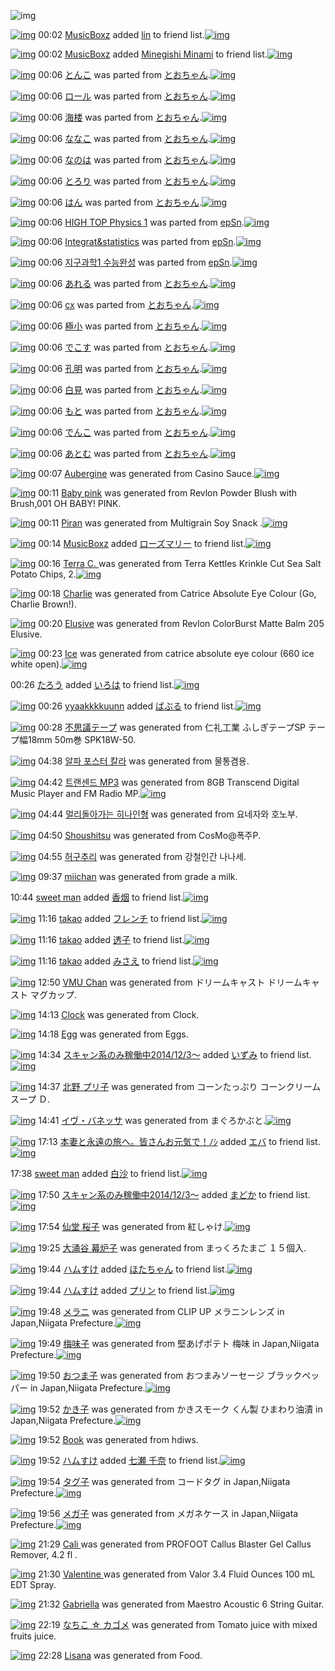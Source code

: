![img](http://gdrive-cdn.herokuapp.com/537b65a5bc09f0000721dda7/512px-barcode.png)

[![img](http://www.deviantsart.com/1d650qa.jpeg)](http://www.barcodekanojo.com/user/499874/MusicBoxz) 00:02 [MusicBoxz](http://www.barcodekanojo.com/user/499874/MusicBoxz) added [lin](http://www.barcodekanojo.com/kanojo/2835576/lin) to friend list.[![img](http://www.deviantsart.com/167gbmd.png)](http://www.barcodekanojo.com/kanojo/2835576/lin)

[![img](http://www.deviantsart.com/1d650qa.jpeg)](http://www.barcodekanojo.com/user/499874/MusicBoxz) 00:02 [MusicBoxz](http://www.barcodekanojo.com/user/499874/MusicBoxz) added [Minegishi Minami](http://www.barcodekanojo.com/kanojo/202183/Minegishi%20Minami) to friend list.[![img](http://www.deviantsart.com/fru4h1.png)](http://www.barcodekanojo.com/kanojo/202183/Minegishi%20Minami)

[![img](http://www.deviantsart.com/1ll4t2n.png)](http://www.barcodekanojo.com/kanojo/2500589/%E3%81%A8%E3%82%93%E3%81%93) 00:06 [とんこ](http://www.barcodekanojo.com/kanojo/2500589/%E3%81%A8%E3%82%93%E3%81%93) was parted from [とおちゃん](http://www.barcodekanojo.com/kanojo/2500589/%E3%81%A8%E3%82%93%E3%81%93).[![img](http://www.deviantsart.com/1rkj0cl.jpeg)](http://www.barcodekanojo.com/user/11892/%E3%81%A8%E3%81%8A%E3%81%A1%E3%82%83%E3%82%93)

[![img](http://www.deviantsart.com/3lqv9nt.png)](http://www.barcodekanojo.com/kanojo/2799274/%E3%83%AD%E3%83%BC%E3%83%AB) 00:06 [ロール](http://www.barcodekanojo.com/kanojo/2799274/%E3%83%AD%E3%83%BC%E3%83%AB) was parted from [とおちゃん](http://www.barcodekanojo.com/kanojo/2799274/%E3%83%AD%E3%83%BC%E3%83%AB).[![img](http://www.deviantsart.com/1rkj0cl.jpeg)](http://www.barcodekanojo.com/user/11892/%E3%81%A8%E3%81%8A%E3%81%A1%E3%82%83%E3%82%93)

[![img](http://www.deviantsart.com/btveav.png)](http://www.barcodekanojo.com/kanojo/2796929/%E6%B5%B7%E6%A5%BC) 00:06 [海楼](http://www.barcodekanojo.com/kanojo/2796929/%E6%B5%B7%E6%A5%BC) was parted from [とおちゃん](http://www.barcodekanojo.com/kanojo/2796929/%E6%B5%B7%E6%A5%BC).[![img](http://www.deviantsart.com/1rkj0cl.jpeg)](http://www.barcodekanojo.com/user/11892/%E3%81%A8%E3%81%8A%E3%81%A1%E3%82%83%E3%82%93)

[![img](http://www.deviantsart.com/1poihn4.png)](http://www.barcodekanojo.com/kanojo/2779613/%E3%81%AA%E3%81%AA%E3%81%93) 00:06 [ななこ](http://www.barcodekanojo.com/kanojo/2779613/%E3%81%AA%E3%81%AA%E3%81%93) was parted from [とおちゃん](http://www.barcodekanojo.com/kanojo/2779613/%E3%81%AA%E3%81%AA%E3%81%93).[![img](http://www.deviantsart.com/1rkj0cl.jpeg)](http://www.barcodekanojo.com/user/11892/%E3%81%A8%E3%81%8A%E3%81%A1%E3%82%83%E3%82%93)

[![img](http://www.deviantsart.com/14edtm6.png)](http://www.barcodekanojo.com/kanojo/2799272/%E3%81%AA%E3%81%AE%E3%81%AF) 00:06 [なのは](http://www.barcodekanojo.com/kanojo/2799272/%E3%81%AA%E3%81%AE%E3%81%AF) was parted from [とおちゃん](http://www.barcodekanojo.com/kanojo/2799272/%E3%81%AA%E3%81%AE%E3%81%AF).[![img](http://www.deviantsart.com/1rkj0cl.jpeg)](http://www.barcodekanojo.com/user/11892/%E3%81%A8%E3%81%8A%E3%81%A1%E3%82%83%E3%82%93)

[![img](http://www.deviantsart.com/356h14s.png)](http://www.barcodekanojo.com/kanojo/2797281/%E3%81%A8%E3%82%8D%E3%82%8A) 00:06 [とろり](http://www.barcodekanojo.com/kanojo/2797281/%E3%81%A8%E3%82%8D%E3%82%8A) was parted from [とおちゃん](http://www.barcodekanojo.com/kanojo/2797281/%E3%81%A8%E3%82%8D%E3%82%8A).[![img](http://www.deviantsart.com/1rkj0cl.jpeg)](http://www.barcodekanojo.com/user/11892/%E3%81%A8%E3%81%8A%E3%81%A1%E3%82%83%E3%82%93)

[![img](http://www.deviantsart.com/1fk11c7.png)](http://www.barcodekanojo.com/kanojo/2796926/%E3%81%AF%E3%82%93) 00:06 [はん](http://www.barcodekanojo.com/kanojo/2796926/%E3%81%AF%E3%82%93) was parted from [とおちゃん](http://www.barcodekanojo.com/kanojo/2796926/%E3%81%AF%E3%82%93).[![img](http://www.deviantsart.com/1rkj0cl.jpeg)](http://www.barcodekanojo.com/user/11892/%E3%81%A8%E3%81%8A%E3%81%A1%E3%82%83%E3%82%93)

[![img](http://www.deviantsart.com/2m5gdfl.png)](http://www.barcodekanojo.com/kanojo/2959531/HIGH%20TOP%20Physics%201) 00:06 [HIGH TOP Physics 1](http://www.barcodekanojo.com/kanojo/2959531/HIGH%20TOP%20Physics%201) was parted from [epSn](http://www.barcodekanojo.com/kanojo/2959531/HIGH%20TOP%20Physics%201).[![img](http://www.deviantsart.com/8uavvb.jpeg)](http://www.barcodekanojo.com/user/20375/epSn)

[![img](http://www.deviantsart.com/2l8954.png)](http://www.barcodekanojo.com/kanojo/3008020/Integrat%26statistics) 00:06 [Integrat&amp;statistics](http://www.barcodekanojo.com/kanojo/3008020/Integrat%26statistics) was parted from [epSn](http://www.barcodekanojo.com/kanojo/3008020/Integrat%26statistics).[![img](http://www.deviantsart.com/8uavvb.jpeg)](http://www.barcodekanojo.com/user/20375/epSn)

[![img](http://www.deviantsart.com/3715r7h.png)](http://www.barcodekanojo.com/kanojo/3020184/%EC%A7%80%EA%B5%AC%EA%B3%BC%ED%95%991%20%EC%88%98%EB%8A%A5%EC%99%84%EC%84%B1) 00:06 [지구과학1 수능완성](http://www.barcodekanojo.com/kanojo/3020184/%EC%A7%80%EA%B5%AC%EA%B3%BC%ED%95%991%20%EC%88%98%EB%8A%A5%EC%99%84%EC%84%B1) was parted from [epSn](http://www.barcodekanojo.com/kanojo/3020184/%EC%A7%80%EA%B5%AC%EA%B3%BC%ED%95%991%20%EC%88%98%EB%8A%A5%EC%99%84%EC%84%B1).[![img](http://www.deviantsart.com/8uavvb.jpeg)](http://www.barcodekanojo.com/user/20375/epSn)

[![img](http://www.deviantsart.com/19h5g8d.png)](http://www.barcodekanojo.com/kanojo/2498135/%E3%81%82%E3%82%8C%E3%82%8B) 00:06 [あれる](http://www.barcodekanojo.com/kanojo/2498135/%E3%81%82%E3%82%8C%E3%82%8B) was parted from [とおちゃん](http://www.barcodekanojo.com/kanojo/2498135/%E3%81%82%E3%82%8C%E3%82%8B).[![img](http://www.deviantsart.com/1rkj0cl.jpeg)](http://www.barcodekanojo.com/user/11892/%E3%81%A8%E3%81%8A%E3%81%A1%E3%82%83%E3%82%93)

[![img](http://www.deviantsart.com/3q01q29.png)](http://www.barcodekanojo.com/kanojo/2439684/cx) 00:06 [cx](http://www.barcodekanojo.com/kanojo/2439684/cx) was parted from [とおちゃん](http://www.barcodekanojo.com/kanojo/2439684/cx).[![img](http://www.deviantsart.com/1rkj0cl.jpeg)](http://www.barcodekanojo.com/user/11892/%E3%81%A8%E3%81%8A%E3%81%A1%E3%82%83%E3%82%93)

[![img](http://www.deviantsart.com/2mugaqf.png)](http://www.barcodekanojo.com/kanojo/2764818/%E6%A5%B5%E5%B0%8F) 00:06 [極小](http://www.barcodekanojo.com/kanojo/2764818/%E6%A5%B5%E5%B0%8F) was parted from [とおちゃん](http://www.barcodekanojo.com/kanojo/2764818/%E6%A5%B5%E5%B0%8F).[![img](http://www.deviantsart.com/1rkj0cl.jpeg)](http://www.barcodekanojo.com/user/11892/%E3%81%A8%E3%81%8A%E3%81%A1%E3%82%83%E3%82%93)

[![img](http://www.deviantsart.com/r3q4cb.png)](http://www.barcodekanojo.com/kanojo/2765199/%E3%81%A7%E3%81%93%E3%81%99) 00:06 [でこす](http://www.barcodekanojo.com/kanojo/2765199/%E3%81%A7%E3%81%93%E3%81%99) was parted from [とおちゃん](http://www.barcodekanojo.com/kanojo/2765199/%E3%81%A7%E3%81%93%E3%81%99).[![img](http://www.deviantsart.com/1rkj0cl.jpeg)](http://www.barcodekanojo.com/user/11892/%E3%81%A8%E3%81%8A%E3%81%A1%E3%82%83%E3%82%93)

[![img](http://www.deviantsart.com/11qtp31.png)](http://www.barcodekanojo.com/kanojo/2766639/%E5%AD%94%E6%98%8E) 00:06 [孔明](http://www.barcodekanojo.com/kanojo/2766639/%E5%AD%94%E6%98%8E) was parted from [とおちゃん](http://www.barcodekanojo.com/kanojo/2766639/%E5%AD%94%E6%98%8E).[![img](http://www.deviantsart.com/1rkj0cl.jpeg)](http://www.barcodekanojo.com/user/11892/%E3%81%A8%E3%81%8A%E3%81%A1%E3%82%83%E3%82%93)

[![img](http://www.deviantsart.com/7f9ch2.png)](http://www.barcodekanojo.com/kanojo/2751111/%E7%99%BD%E8%A6%8B) 00:06 [白見](http://www.barcodekanojo.com/kanojo/2751111/%E7%99%BD%E8%A6%8B) was parted from [とおちゃん](http://www.barcodekanojo.com/kanojo/2751111/%E7%99%BD%E8%A6%8B).[![img](http://www.deviantsart.com/1rkj0cl.jpeg)](http://www.barcodekanojo.com/user/11892/%E3%81%A8%E3%81%8A%E3%81%A1%E3%82%83%E3%82%93)

[![img](http://www.deviantsart.com/1ipudr2.png)](http://www.barcodekanojo.com/kanojo/2743346/%E3%82%82%E3%81%A8) 00:06 [もと](http://www.barcodekanojo.com/kanojo/2743346/%E3%82%82%E3%81%A8) was parted from [とおちゃん](http://www.barcodekanojo.com/kanojo/2743346/%E3%82%82%E3%81%A8).[![img](http://www.deviantsart.com/1rkj0cl.jpeg)](http://www.barcodekanojo.com/user/11892/%E3%81%A8%E3%81%8A%E3%81%A1%E3%82%83%E3%82%93)

[![img](http://www.deviantsart.com/1glgs3k.png)](http://www.barcodekanojo.com/kanojo/2741829/%E3%81%A7%E3%82%93%E3%81%93) 00:06 [でんこ](http://www.barcodekanojo.com/kanojo/2741829/%E3%81%A7%E3%82%93%E3%81%93) was parted from [とおちゃん](http://www.barcodekanojo.com/kanojo/2741829/%E3%81%A7%E3%82%93%E3%81%93).[![img](http://www.deviantsart.com/1rkj0cl.jpeg)](http://www.barcodekanojo.com/user/11892/%E3%81%A8%E3%81%8A%E3%81%A1%E3%82%83%E3%82%93)

[![img](http://www.deviantsart.com/g0dm8f.png)](http://www.barcodekanojo.com/kanojo/2741746/%E3%81%82%E3%81%A8%E3%82%80) 00:06 [あとむ](http://www.barcodekanojo.com/kanojo/2741746/%E3%81%82%E3%81%A8%E3%82%80) was parted from [とおちゃん](http://www.barcodekanojo.com/kanojo/2741746/%E3%81%82%E3%81%A8%E3%82%80).[![img](http://www.deviantsart.com/1rkj0cl.jpeg)](http://www.barcodekanojo.com/user/11892/%E3%81%A8%E3%81%8A%E3%81%A1%E3%82%83%E3%82%93)

[![img](http://www.deviantsart.com/3it8j4v.png)](http://www.barcodekanojo.com/kanojo/3192091/Aubergine) 00:07 [Aubergine](http://www.barcodekanojo.com/kanojo/3192091/Aubergine) was generated from Casino Sauce.[![img](http://www.deviantsart.com/137pti5.jpeg)](http://www.barcodekanojo.com/product_images/barcode/6016817/1422198381/50x50xCasino,P20Sauce.jpg,qw=88,ah=88.pagespeed.ic.V3OEiPvExO.jpg)

[![img](http://www.deviantsart.com/37kk5is.png)](http://www.barcodekanojo.com/kanojo/3192092/Baby%20pink) 00:11 [Baby pink](http://www.barcodekanojo.com/kanojo/3192092/Baby%20pink) was generated from Revlon Powder Blush with Brush,001 OH BABY! PINK.

[![img](http://www.deviantsart.com/2ohiim7.png)](http://www.barcodekanojo.com/kanojo/3192093/Piran) 00:11 [Piran](http://www.barcodekanojo.com/kanojo/3192093/Piran) was generated from Multigrain Soy Snack .[![img](http://www.deviantsart.com/3ebob66.jpeg)](http://www.barcodekanojo.com/product_images/barcode/6016819/1422198653/Multigrain%20Soy%20Snack%20.jpg)

[![img](http://www.deviantsart.com/1d650qa.jpeg)](http://www.barcodekanojo.com/user/499874/MusicBoxz) 00:14 [MusicBoxz](http://www.barcodekanojo.com/user/499874/MusicBoxz) added [ローズマリー](http://www.barcodekanojo.com/kanojo/2071712/%E3%83%AD%E3%83%BC%E3%82%BA%E3%83%9E%E3%83%AA%E3%83%BC) to friend list.[![img](http://www.deviantsart.com/11nv6hj.png)](http://www.barcodekanojo.com/kanojo/2071712/%E3%83%AD%E3%83%BC%E3%82%BA%E3%83%9E%E3%83%AA%E3%83%BC)

[![img](http://www.deviantsart.com/3eppbnn.png)](http://www.barcodekanojo.com/kanojo/3192094/Terra%20C.%20) 00:16 [Terra C. ](http://www.barcodekanojo.com/kanojo/3192094/Terra%20C.%20) was generated from Terra Kettles Krinkle Cut Sea Salt Potato Chips, 2.[![img](http://www.deviantsart.com/248tt5o.jpeg)](http://www.barcodekanojo.com/product_images/barcode/6016821/1422198936/Terra%20Kettles%20Krinkle%20Cut%20Sea%20Salt%20Potato%20Chips%2C%202.jpg)

[![img](http://www.deviantsart.com/un8khd.png)](http://www.barcodekanojo.com/kanojo/3192095/Charlie) 00:18 [Charlie](http://www.barcodekanojo.com/kanojo/3192095/Charlie) was generated from Catrice Absolute Eye Colour (Go, Charlie Brown!).

[![img](http://www.deviantsart.com/irgvph.png)](http://www.barcodekanojo.com/kanojo/3192096/Elusive) 00:20 [Elusive](http://www.barcodekanojo.com/kanojo/3192096/Elusive) was generated from Revlon ColorBurst Matte Balm 205 Elusive.

[![img](http://www.deviantsart.com/2ekbt18.png)](http://www.barcodekanojo.com/kanojo/3192097/Ice) 00:23 [Ice](http://www.barcodekanojo.com/kanojo/3192097/Ice) was generated from catrice absolute eye colour (660 ice white open).[![img](http://www.deviantsart.com/38bjubl.jpeg)](http://www.barcodekanojo.com/product_images/barcode/6016824/1422199349/catrice%20absolute%20eye%20colour%20%28660%20ice%20white%20open%29.jpg)

00:26 [たろう](http://www.barcodekanojo.com/user/497268/%E3%81%9F%E3%82%8D%E3%81%86) added [いろは](http://www.barcodekanojo.com/kanojo/1324102/%E3%81%84%E3%82%8D%E3%81%AF) to friend list.[![img](http://www.deviantsart.com/3ismmoe.png)](http://www.barcodekanojo.com/kanojo/1324102/%E3%81%84%E3%82%8D%E3%81%AF)

[![img](http://www.deviantsart.com/17j0vbf.jpeg)](http://www.barcodekanojo.com/user/290314/yyaakkkkuunn) 00:26 [yyaakkkkuunn](http://www.barcodekanojo.com/user/290314/yyaakkkkuunn) added [ばぶる](http://www.barcodekanojo.com/kanojo/2644802/%E3%81%B0%E3%81%B6%E3%82%8B) to friend list.[![img](http://www.deviantsart.com/2jjojpi.png)](http://www.barcodekanojo.com/kanojo/2644802/%E3%81%B0%E3%81%B6%E3%82%8B)

[![img](http://www.deviantsart.com/boe00.png)](http://www.barcodekanojo.com/kanojo/3192098/%E4%B8%8D%E6%80%9D%E8%AD%B0%E3%83%86%E3%83%BC%E3%83%97) 00:28 [不思議テープ](http://www.barcodekanojo.com/kanojo/3192098/%E4%B8%8D%E6%80%9D%E8%AD%B0%E3%83%86%E3%83%BC%E3%83%97) was generated from 仁礼工業 ふしぎテープSP テープ幅18mm 50m巻 SPK18W-50.

[![img](http://www.deviantsart.com/21g3cjg.png)](http://www.barcodekanojo.com/kanojo/3192099/%EC%95%8C%ED%8C%8C%20%ED%8F%AC%EC%8A%A4%ED%84%B0%20%EC%B9%BC%EB%9D%BC) 04:38 [알파 포스터 칼라](http://www.barcodekanojo.com/kanojo/3192099/%EC%95%8C%ED%8C%8C%20%ED%8F%AC%EC%8A%A4%ED%84%B0%20%EC%B9%BC%EB%9D%BC) was generated from 물통겸용.

[![img](http://www.deviantsart.com/1u4h10d.png)](http://www.barcodekanojo.com/kanojo/3192100/%ED%8A%B8%EB%9E%9C%EC%84%BC%EB%93%9C%20MP3) 04:42 [트랜센드 MP3](http://www.barcodekanojo.com/kanojo/3192100/%ED%8A%B8%EB%9E%9C%EC%84%BC%EB%93%9C%20MP3) was generated from 8GB Transcend Digital Music Player and FM Radio MP.[![img](http://www.deviantsart.com/2bb5m3v.jpeg)](http://www.barcodekanojo.com/product_images/barcode/6016829/1422214876/8GB%20Transcend%20Digital%20Music%20Player%20and%20FM%20Radio%20MP.jpg)

[![img](http://www.deviantsart.com/3fu7aod.png)](http://www.barcodekanojo.com/kanojo/3192101/%EB%A9%80%EB%A6%AC%EB%8F%8C%EC%95%84%EA%B0%80%EB%8A%94%20%ED%9E%88%EB%82%98%EC%9D%B8%ED%98%95) 04:44 [멀리돌아가는 히나인형](http://www.barcodekanojo.com/kanojo/3192101/%EB%A9%80%EB%A6%AC%EB%8F%8C%EC%95%84%EA%B0%80%EB%8A%94%20%ED%9E%88%EB%82%98%EC%9D%B8%ED%98%95) was generated from 요네자와 호노부.

[![img](http://www.deviantsart.com/roae0b.png)](http://www.barcodekanojo.com/kanojo/3192102/Shoushitsu) 04:50 [Shoushitsu](http://www.barcodekanojo.com/kanojo/3192102/Shoushitsu) was generated from CosMo@폭주P.

[![img](http://www.deviantsart.com/jvv65f.png)](http://www.barcodekanojo.com/kanojo/3192103/%ED%97%88%EA%B5%AC%EC%B6%94%EB%A6%AC) 04:55 [허구추리](http://www.barcodekanojo.com/kanojo/3192103/%ED%97%88%EA%B5%AC%EC%B6%94%EB%A6%AC) was generated from 강철인간 나나세.

[![img](http://www.deviantsart.com/3tgs5fu.png)](http://www.barcodekanojo.com/kanojo/3192104/miichan) 09:37 [miichan](http://www.barcodekanojo.com/kanojo/3192104/miichan) was generated from grade a milk.

10:44 [sweet man](http://www.barcodekanojo.com/user/499880/sweet%20man) added [香烟](http://www.barcodekanojo.com/kanojo/3150941/%E9%A6%99%E7%83%9F) to friend list.[![img](http://www.deviantsart.com/1r4ui17.png)](http://www.barcodekanojo.com/kanojo/3150941/%E9%A6%99%E7%83%9F)

[![img](http://www.deviantsart.com/310vkjf.jpeg)](http://www.barcodekanojo.com/user/356613/takao) 11:16 [takao](http://www.barcodekanojo.com/user/356613/takao) added [フレンチ](http://www.barcodekanojo.com/kanojo/2856712/%E3%83%95%E3%83%AC%E3%83%B3%E3%83%81) to friend list.[![img](http://www.deviantsart.com/3618bpr.png)](http://www.barcodekanojo.com/kanojo/2856712/%E3%83%95%E3%83%AC%E3%83%B3%E3%83%81)

[![img](http://www.deviantsart.com/310vkjf.jpeg)](http://www.barcodekanojo.com/user/356613/takao) 11:16 [takao](http://www.barcodekanojo.com/user/356613/takao) added [透子](http://www.barcodekanojo.com/kanojo/2574350/%E9%80%8F%E5%AD%90) to friend list.[![img](http://www.deviantsart.com/1oq936d.png)](http://www.barcodekanojo.com/kanojo/2574350/%E9%80%8F%E5%AD%90)

[![img](http://www.deviantsart.com/310vkjf.jpeg)](http://www.barcodekanojo.com/user/356613/takao) 11:16 [takao](http://www.barcodekanojo.com/user/356613/takao) added [みさえ](http://www.barcodekanojo.com/kanojo/3105927/%E3%81%BF%E3%81%95%E3%81%88) to friend list.[![img](http://www.deviantsart.com/dijkkb.png)](http://www.barcodekanojo.com/kanojo/3105927/%E3%81%BF%E3%81%95%E3%81%88)

[![img](http://www.deviantsart.com/2a6stc6.png)](http://www.barcodekanojo.com/kanojo/3192105/VMU%20Chan) 12:50 [VMU Chan](http://www.barcodekanojo.com/kanojo/3192105/VMU%20Chan) was generated from ドリームキャスト ドリームキャスト マグカップ.

[![img](http://www.deviantsart.com/9g9mfi.png)](http://www.barcodekanojo.com/kanojo/3192106/Clock) 14:13 [Clock](http://www.barcodekanojo.com/kanojo/3192106/Clock) was generated from Clock.

[![img](http://www.deviantsart.com/2rgp4jm.png)](http://www.barcodekanojo.com/kanojo/3192107/Egg) 14:18 [Egg](http://www.barcodekanojo.com/kanojo/3192107/Egg) was generated from Eggs.

[![img](http://www.deviantsart.com/99ugn1.jpeg)](http://www.barcodekanojo.com/user/6029/%E3%82%B9%E3%82%AD%E3%83%A3%E3%83%B3%E7%B3%BB%E3%81%AE%E3%81%BF%E7%A8%BC%E5%83%8D%E4%B8%AD2014%2F12%2F3%EF%BD%9E) 14:34 [スキャン系のみ稼働中2014/12/3～](http://www.barcodekanojo.com/user/6029/%E3%82%B9%E3%82%AD%E3%83%A3%E3%83%B3%E7%B3%BB%E3%81%AE%E3%81%BF%E7%A8%BC%E5%83%8D%E4%B8%AD2014%2F12%2F3%EF%BD%9E) added [いずみ](http://www.barcodekanojo.com/kanojo/317511/%E3%81%84%E3%81%9A%E3%81%BF) to friend list.[![img](http://www.deviantsart.com/o93hip.png)](http://www.barcodekanojo.com/kanojo/317511/%E3%81%84%E3%81%9A%E3%81%BF)

[![img](http://www.deviantsart.com/34ve37e.png)](http://www.barcodekanojo.com/kanojo/3192108/%E5%8C%97%E9%87%8E%20%E3%83%97%E3%83%AA%E5%AD%90) 14:37 [北野 プリ子](http://www.barcodekanojo.com/kanojo/3192108/%E5%8C%97%E9%87%8E%20%E3%83%97%E3%83%AA%E5%AD%90) was generated from コーンたっぷり コーンクリームスープ Ｄ.

[![img](http://www.deviantsart.com/26kvto2.png)](http://www.barcodekanojo.com/kanojo/3192109/%E3%82%A4%E3%83%B4%E3%83%BB%E3%83%90%E3%83%8D%E3%83%83%E3%82%B5) 14:41 [イヴ・バネッサ](http://www.barcodekanojo.com/kanojo/3192109/%E3%82%A4%E3%83%B4%E3%83%BB%E3%83%90%E3%83%8D%E3%83%83%E3%82%B5) was generated from まぐろかぶと.[![img](http://www.deviantsart.com/2s4ma0i.jpeg)](http://www.barcodekanojo.com/product_images/barcode/6016843/1422250823/50x50x,PE3,P81,PBE,PE3,P81,P90,PE3,P82,P8D,PE3,P81,P8B,PE3,P81,PB6,PE3,P81,PA8.jpg,qw=88,ah=88.pagespeed.ic.kAQpqdrVgx.jpg)

[![img](http://www.deviantsart.com/3iqtnae.jpeg)](http://www.barcodekanojo.com/user/315249/%E6%9C%AC%E5%A6%BB%E3%81%A8%E6%B0%B8%E9%81%A0%E3%81%AE%E6%97%85%E3%81%B8%E3%80%82%E7%9A%86%E3%81%95%E3%82%93%E3%81%8A%E5%85%83%E6%B0%97%E3%81%A7%EF%BC%81%EF%BE%89%EF%BD%BC) 17:13 [本妻と永遠の旅へ。皆さんお元気で！ﾉｼ](http://www.barcodekanojo.com/user/315249/%E6%9C%AC%E5%A6%BB%E3%81%A8%E6%B0%B8%E9%81%A0%E3%81%AE%E6%97%85%E3%81%B8%E3%80%82%E7%9A%86%E3%81%95%E3%82%93%E3%81%8A%E5%85%83%E6%B0%97%E3%81%A7%EF%BC%81%EF%BE%89%EF%BD%BC) added [エバ](http://www.barcodekanojo.com/kanojo/78620/%E3%82%A8%E3%83%90) to friend list.[![img](http://www.deviantsart.com/1j86h4b.png)](http://www.barcodekanojo.com/kanojo/78620/%E3%82%A8%E3%83%90)

17:38 [sweet man](http://www.barcodekanojo.com/user/499880/sweet%20man) added [白沙](http://www.barcodekanojo.com/kanojo/2608989/%E7%99%BD%E6%B2%99) to friend list.[![img](http://www.deviantsart.com/18stfpo.png)](http://www.barcodekanojo.com/kanojo/2608989/%E7%99%BD%E6%B2%99)

[![img](http://www.deviantsart.com/99ugn1.jpeg)](http://www.barcodekanojo.com/user/6029/%E3%82%B9%E3%82%AD%E3%83%A3%E3%83%B3%E7%B3%BB%E3%81%AE%E3%81%BF%E7%A8%BC%E5%83%8D%E4%B8%AD2014%2F12%2F3%EF%BD%9E) 17:50 [スキャン系のみ稼働中2014/12/3～](http://www.barcodekanojo.com/user/6029/%E3%82%B9%E3%82%AD%E3%83%A3%E3%83%B3%E7%B3%BB%E3%81%AE%E3%81%BF%E7%A8%BC%E5%83%8D%E4%B8%AD2014%2F12%2F3%EF%BD%9E) added [まどか](http://www.barcodekanojo.com/kanojo/2375562/%E3%81%BE%E3%81%A9%E3%81%8B) to friend list.[![img](http://www.deviantsart.com/3v1epor.png)](http://www.barcodekanojo.com/kanojo/2375562/%E3%81%BE%E3%81%A9%E3%81%8B)

[![img](http://www.deviantsart.com/2h22t7c.png)](http://www.barcodekanojo.com/kanojo/3192110/%E4%BB%99%E5%A0%82%20%E6%A1%9C%E5%AD%90) 17:54 [仙堂 桜子](http://www.barcodekanojo.com/kanojo/3192110/%E4%BB%99%E5%A0%82%20%E6%A1%9C%E5%AD%90) was generated from 紅しゃけ.[![img](http://www.deviantsart.com/1tqnsu8.jpeg)](http://www.barcodekanojo.com/product_images/barcode/6016847/1422262391/%E7%B4%85%E3%81%97%E3%82%83%E3%81%91.jpg)

[![img](http://www.deviantsart.com/2cs0uhs.png)](http://www.barcodekanojo.com/kanojo/3192111/%E5%A4%A7%E6%B6%8C%E8%B0%B7%20%E5%B9%95%E7%82%89%E5%AD%90) 19:25 [大涌谷 幕炉子](http://www.barcodekanojo.com/kanojo/3192111/%E5%A4%A7%E6%B6%8C%E8%B0%B7%20%E5%B9%95%E7%82%89%E5%AD%90) was generated from まっくろたまご １５個入.

[![img](http://www.deviantsart.com/3ueb4vl.jpeg)](http://www.barcodekanojo.com/user/31615/%E3%83%8F%E3%83%A0%E3%81%99%E3%81%91) 19:44 [ハムすけ](http://www.barcodekanojo.com/user/31615/%E3%83%8F%E3%83%A0%E3%81%99%E3%81%91) added [ほたちゃん](http://www.barcodekanojo.com/kanojo/2710283/%E3%81%BB%E3%81%9F%E3%81%A1%E3%82%83%E3%82%93) to friend list.[![img](http://www.deviantsart.com/13h59oi.png)](http://www.barcodekanojo.com/kanojo/2710283/%E3%81%BB%E3%81%9F%E3%81%A1%E3%82%83%E3%82%93)

[![img](http://www.deviantsart.com/3ueb4vl.jpeg)](http://www.barcodekanojo.com/user/31615/%E3%83%8F%E3%83%A0%E3%81%99%E3%81%91) 19:44 [ハムすけ](http://www.barcodekanojo.com/user/31615/%E3%83%8F%E3%83%A0%E3%81%99%E3%81%91) added [プリン](http://www.barcodekanojo.com/kanojo/2427250/%E3%83%97%E3%83%AA%E3%83%B3) to friend list.[![img](http://www.deviantsart.com/1kj8et1.png)](http://www.barcodekanojo.com/kanojo/2427250/%E3%83%97%E3%83%AA%E3%83%B3)

[![img](http://www.deviantsart.com/3ksvt22.png)](http://www.barcodekanojo.com/kanojo/3192112/%E3%83%A1%E3%83%A9%E3%83%8B) 19:48 [メラニ](http://www.barcodekanojo.com/kanojo/3192112/%E3%83%A1%E3%83%A9%E3%83%8B) was generated from CLIP UP メラニンレンズ in Japan,Niigata Prefecture.[![img](http://www.deviantsart.com/29m83al.jpeg)](http://www.barcodekanojo.com/product_images/barcode/6016851/1422269226/CLIP%20UP%20%E3%83%A1%E3%83%A9%E3%83%8B%E3%83%B3%E3%83%AC%E3%83%B3%E3%82%BA.jpg)

[![img](http://www.deviantsart.com/369h45g.png)](http://www.barcodekanojo.com/kanojo/3192113/%E6%A2%85%E5%91%B3%E5%AD%90) 19:49 [梅味子](http://www.barcodekanojo.com/kanojo/3192113/%E6%A2%85%E5%91%B3%E5%AD%90) was generated from 堅あげポテト 梅味 in Japan,Niigata Prefecture.[![img](http://www.deviantsart.com/1772g04.jpeg)](http://www.barcodekanojo.com/product_images/barcode/5377604/1422269306/%E5%A0%85%E3%81%82%E3%81%92%E3%83%9D%E3%83%86%E3%83%88%20%E6%A2%85%E5%91%B3.jpg)

[![img](http://www.deviantsart.com/31a3pko.png)](http://www.barcodekanojo.com/kanojo/3192114/%E3%81%8A%E3%81%A4%E3%81%BE%E5%AD%90) 19:50 [おつま子](http://www.barcodekanojo.com/kanojo/3192114/%E3%81%8A%E3%81%A4%E3%81%BE%E5%AD%90) was generated from おつまみソーセージ ブラックペッパー in Japan,Niigata Prefecture.[![img](http://www.deviantsart.com/1jbf6k0.jpeg)](http://www.barcodekanojo.com/product_images/barcode/6016852/1422269374/%E3%81%8A%E3%81%A4%E3%81%BE%E3%81%BF%E3%82%BD%E3%83%BC%E3%82%BB%E3%83%BC%E3%82%B8%20%E3%83%96%E3%83%A9%E3%83%83%E3%82%AF%E3%83%9A%E3%83%83%E3%83%91%E3%83%BC.jpg)

[![img](http://www.deviantsart.com/3gk8q3v.png)](http://www.barcodekanojo.com/kanojo/3192115/%E3%81%8B%E3%81%8D%E5%AD%90) 19:52 [かき子](http://www.barcodekanojo.com/kanojo/3192115/%E3%81%8B%E3%81%8D%E5%AD%90) was generated from かきスモーク くん製 ひまわり油漬 in Japan,Niigata Prefecture.[![img](http://www.deviantsart.com/1mkmctb.jpeg)](http://www.barcodekanojo.com/product_images/barcode/6016853/1422269486/50x50x,PE3,P81,P8B,PE3,P81,P8D,PE3,P82,PB9,PE3,P83,PA2,PE3,P83,PBC,PE3,P82,PAF,P20,PE3,P81,P8F,PE3,P82,P93,PE8,PA3,PBD,P20,PE3,P81,PB2,PE3,P81,PBE,PE3,P82,P8F,PE3,P82,P8A,PE6,PB2,PB9,PE6,PBC,PAC.jpg,qw=88,ah=88.pagespeed.ic.yWffEuCBKw.jpg)

[![img](http://www.deviantsart.com/3e305fn.png)](http://www.barcodekanojo.com/kanojo/3192116/Book) 19:52 [Book](http://www.barcodekanojo.com/kanojo/3192116/Book) was generated from hdiws.

[![img](http://www.deviantsart.com/3ueb4vl.jpeg)](http://www.barcodekanojo.com/user/31615/%E3%83%8F%E3%83%A0%E3%81%99%E3%81%91) 19:52 [ハムすけ](http://www.barcodekanojo.com/user/31615/%E3%83%8F%E3%83%A0%E3%81%99%E3%81%91) added [七瀬 千奈](http://www.barcodekanojo.com/kanojo/3170201/%E4%B8%83%E7%80%AC%20%E5%8D%83%E5%A5%88) to friend list.[![img](http://www.deviantsart.com/24hd6oe.png)](http://www.barcodekanojo.com/kanojo/3170201/%E4%B8%83%E7%80%AC%20%E5%8D%83%E5%A5%88)

[![img](http://www.deviantsart.com/17aopp7.png)](http://www.barcodekanojo.com/kanojo/3192117/%E3%82%BF%E3%82%B0%E5%AD%90) 19:54 [タグ子](http://www.barcodekanojo.com/kanojo/3192117/%E3%82%BF%E3%82%B0%E5%AD%90) was generated from コードタグ in Japan,Niigata Prefecture.[![img](http://www.deviantsart.com/rilg0g.jpeg)](http://www.barcodekanojo.com/product_images/barcode/6016856/1422269640/%E3%82%B3%E3%83%BC%E3%83%89%E3%82%BF%E3%82%B0.jpg)

[![img](http://www.deviantsart.com/2ic68tk.png)](http://www.barcodekanojo.com/kanojo/3192118/%E3%83%A1%E3%82%AC%E5%AD%90) 19:56 [メガ子](http://www.barcodekanojo.com/kanojo/3192118/%E3%83%A1%E3%82%AC%E5%AD%90) was generated from メガネケース in Japan,Niigata Prefecture.[![img](http://www.deviantsart.com/34rag0g.jpeg)](http://www.barcodekanojo.com/product_images/barcode/6016857/1422269741/%E3%83%A1%E3%82%AC%E3%83%8D%E3%82%B1%E3%83%BC%E3%82%B9.jpg)

[![img](http://www.deviantsart.com/3f9lj96.png)](http://www.barcodekanojo.com/kanojo/3192119/Cali%20) 21:29 [Cali ](http://www.barcodekanojo.com/kanojo/3192119/Cali%20) was generated from PROFOOT Callus Blaster Gel Callus Remover, 4.2 fl .

[![img](http://www.deviantsart.com/2p45js0.png)](http://www.barcodekanojo.com/kanojo/3192120/Valentine%20) 21:30 [Valentine ](http://www.barcodekanojo.com/kanojo/3192120/Valentine%20) was generated from Valor 3.4 Fluid Ounces 100 mL EDT Spray.

[![img](http://www.deviantsart.com/3nlbtki.png)](http://www.barcodekanojo.com/kanojo/3192121/Gabriella) 21:32 [Gabriella](http://www.barcodekanojo.com/kanojo/3192121/Gabriella) was generated from Maestro Acoustic 6 String Guitar.

[![img](http://www.deviantsart.com/3c1vkmi.png)](http://www.barcodekanojo.com/kanojo/3192122/%E3%81%AA%E3%81%A1%E3%81%93%20%E2%98%86%20%E3%82%AB%E3%82%B4%E3%83%A1) 22:19 [なちこ ☆ カゴメ](http://www.barcodekanojo.com/kanojo/3192122/%E3%81%AA%E3%81%A1%E3%81%93%20%E2%98%86%20%E3%82%AB%E3%82%B4%E3%83%A1) was generated from Tomato juice with mixed fruits juice.

[![img](http://www.deviantsart.com/3ctgj7d.png)](http://www.barcodekanojo.com/kanojo/3192123/Lisana) 22:28 [Lisana](http://www.barcodekanojo.com/kanojo/3192123/Lisana) was generated from Food.

